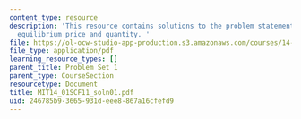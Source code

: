 ```yaml
---
content_type: resource
description: 'This resource contains solutions to the problem statements related to
  equilibrium price and quantity. '
file: https://ol-ocw-studio-app-production.s3.amazonaws.com/courses/14-01sc-principles-of-microeconomics-fall-2011/246785b93665931deee8867a16cfefd9_MIT14_01SCF11_soln01.pdf
file_type: application/pdf
learning_resource_types: []
parent_title: Problem Set 1
parent_type: CourseSection
resourcetype: Document
title: MIT14_01SCF11_soln01.pdf
uid: 246785b9-3665-931d-eee8-867a16cfefd9
---
```

